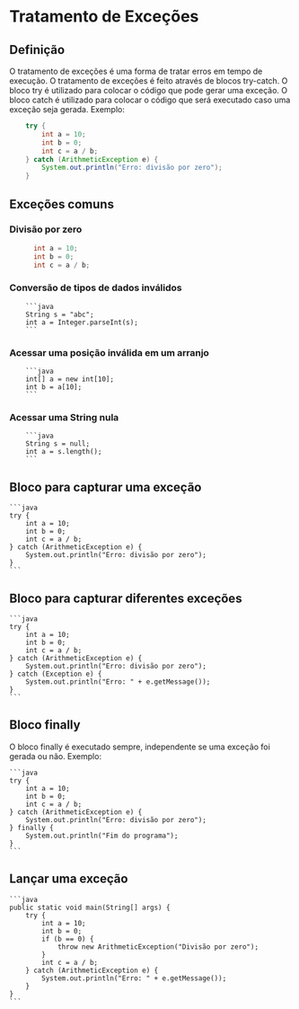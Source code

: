 # Tratamento de Exceções
  ## Definição

  O tratamento de exceções é uma forma de tratar erros em tempo de execução. O tratamento de exceções é feito através de blocos try-catch. O bloco try é utilizado para colocar o código que pode gerar uma exceção. O bloco catch é utilizado para colocar o código que será executado caso uma exceção seja gerada. Exemplo:

```java
    try {
        int a = 10;
        int b = 0;
        int c = a / b;
    } catch (ArithmeticException e) {
        System.out.println("Erro: divisão por zero");
    }
```

  ## Exceções comuns
  ### Divisão por zero

  ```java
        int a = 10;
        int b = 0;
        int c = a / b;
  ```

  ### Conversão de tipos de dados inválidos

        ```java
        String s = "abc";
        int a = Integer.parseInt(s);
        ```

  ### Acessar uma posição inválida em um arranjo

        ```java
        int[] a = new int[10];
        int b = a[10];
        ```

   ### Acessar uma String nula

        ```java
        String s = null;
        int a = s.length();
        ```

  ## Bloco para capturar uma exceção 

    ```java
    try {
        int a = 10;
        int b = 0;
        int c = a / b;
    } catch (ArithmeticException e) {
        System.out.println("Erro: divisão por zero");
    }
    ```

  ## Bloco para capturar diferentes exceções 

    ```java
    try {
        int a = 10;
        int b = 0;
        int c = a / b;
    } catch (ArithmeticException e) {
        System.out.println("Erro: divisão por zero");
    } catch (Exception e) {
        System.out.println("Erro: " + e.getMessage());
    }
    ```

  ## Bloco finally

   O bloco finally é executado sempre, independente se uma exceção foi gerada ou não. Exemplo:

    ```java
    try {
        int a = 10;
        int b = 0;
        int c = a / b;
    } catch (ArithmeticException e) {
        System.out.println("Erro: divisão por zero");
    } finally {
        System.out.println("Fim do programa");
    }
    ```

  ## Lançar uma exceção

    ```java
    public static void main(String[] args) {
        try {
            int a = 10;
            int b = 0;
            if (b == 0) {
                throw new ArithmeticException("Divisão por zero");
            }
            int c = a / b;
        } catch (ArithmeticException e) {
            System.out.println("Erro: " + e.getMessage());
        }
    }
    ```
